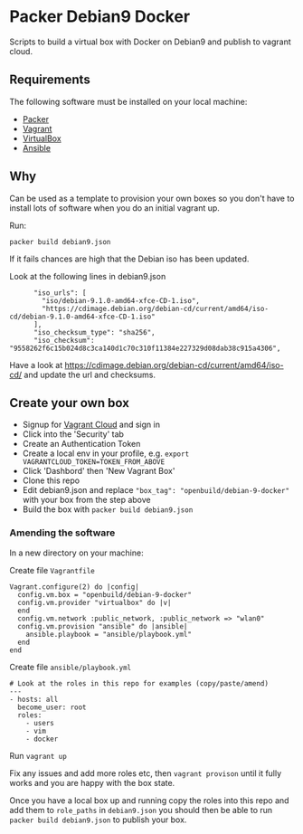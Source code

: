 # Packer Debian9 Docker

Scripts to build a virtual box with Docker on Debian9 and publish to vagrant cloud.

## Requirements

The following software must be installed on your local machine:

  - [Packer](http://www.packer.io/)
  - [Vagrant](http://vagrantup.com/)
  - [VirtualBox](https://www.virtualbox.org/)
  - [Ansible](http://docs.ansible.com/intro_installation.html)

## Why

Can be used as a template to provision your own boxes so you don't have to install
lots of software when you do an initial vagrant up.

Run:

`packer build debian9.json`

If it fails chances are high that the Debian iso has been updated.

Look at the following lines in debian9.json

```
      "iso_urls": [
        "iso/debian-9.1.0-amd64-xfce-CD-1.iso",
        "https://cdimage.debian.org/debian-cd/current/amd64/iso-cd/debian-9.1.0-amd64-xfce-CD-1.iso"
      ],
      "iso_checksum_type": "sha256",
      "iso_checksum": "9558262f6c15b024d8c3ca140d1c70c310f11384e227329d08dab38c915a4306",
```

Have a look at https://cdimage.debian.org/debian-cd/current/amd64/iso-cd/ and update the url and checksums.

## Create your own box

* Signup for [Vagrant Cloud](https://app.vagrantup.com) and sign in
* Click into the 'Security' tab
* Create an Authentication Token
* Create a local env in your profile, e.g. `export VAGRANTCLOUD_TOKEN=TOKEN_FROM_ABOVE`
* Click 'Dashbord' then 'New Vagrant Box'
* Clone this repo
* Edit debian9.json and replace `"box_tag": "openbuild/debian-9-docker"` with your box from the step above
* Build the box with `packer build debian9.json`

### Amending the software

In a new directory on your machine:

Create file `Vagrantfile`

```
Vagrant.configure(2) do |config|
  config.vm.box = "openbuild/debian-9-docker"
  config.vm.provider "virtualbox" do |v|
  end
  config.vm.network :public_network, :public_network => "wlan0"
  config.vm.provision "ansible" do |ansible|
    ansible.playbook = "ansible/playbook.yml"
  end
end
```

Create file `ansible/playbook.yml`

```
# Look at the roles in this repo for examples (copy/paste/amend)
---
- hosts: all
  become_user: root
  roles:
    - users
    - vim
    - docker
```

Run `vagrant up`

Fix any issues and add more roles etc, then `vagrant provison` until it fully works and you are happy with the box state.

Once you have a local box up and running copy the roles into this repo and add them to `role_paths` in `debian9.json` you should then be able to run `packer build debian9.json` to publish your box.
